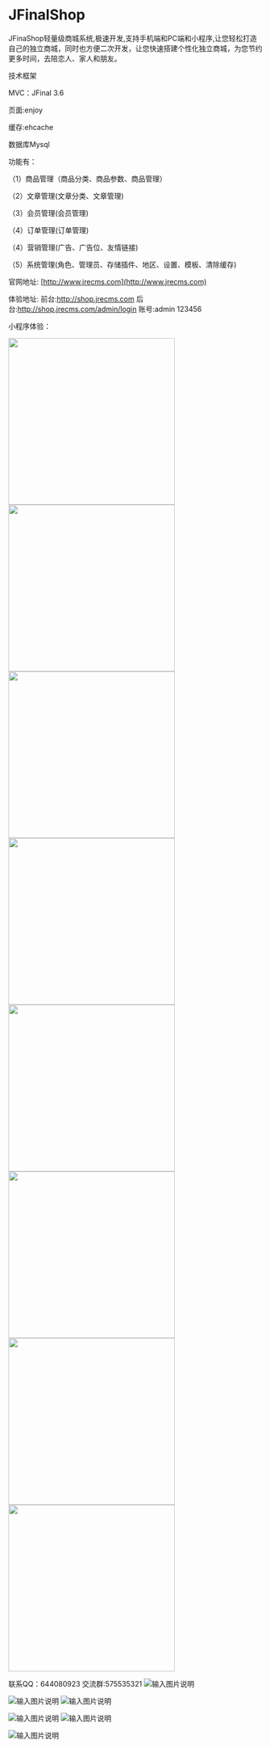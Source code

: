 # JFinalShop
JFinaShop轻量级商城系统,极速开发,支持手机端和PC端和小程序,让您轻松打造自己的独立商城，同时也方便二次开发，让您快速搭建个性化独立商城，为您节约更多时间，去陪恋人、家人和朋友。

技术框架

MVC：JFinal 3.6

页面:enjoy

缓存:ehcache

数据库Mysql

功能有：

（1）商品管理（商品分类、商品参数、商品管理）

（2）文章管理(文章分类、文章管理)

（3）会员管理(会员管理)

（4）订单管理(订单管理)

（4）营销管理(广告、广告位、友情链接)

（5）系统管理(角色、管理员、存储插件、地区、设置、模板、清除缓存)

官网地址: [http://www.jrecms.com](http://www.jrecms.com)

体验地址: 前台:http://shop.jrecms.com   后台:http://shop.jrecms.com/admin/login 账号:admin 123456

小程序体验：


<img src="https://images.gitee.com/uploads/images/2019/0326/165424_50c58c2e_623319.jpeg"  height="330">

<img src="https://images.gitee.com/uploads/images/2019/0326/165440_93809373_623319.jpeg"  height="330">
<img src="https://images.gitee.com/uploads/images/2019/0326/165440_93809373_623319.jpeg"  height="330">
<img src="https://images.gitee.com/uploads/images/2019/0326/165449_d0c33fcf_623319.jpeg"  height="330">
<img src="https://images.gitee.com/uploads/images/2019/0326/165503_bddcb65a_623319.jpeg"  height="330">
<img src="https://images.gitee.com/uploads/images/2019/0326/165513_d51d2ad9_623319.jpeg"  height="330">
<img src="https://images.gitee.com/uploads/images/2019/0326/165524_e9acaf5b_623319.jpeg"  height="330">
<img src="https://images.gitee.com/uploads/images/2019/0326/165534_1e25debe_623319.jpeg"  height="330">




 联系QQ：644080923 交流群:575535321
![输入图片说明](https://gitee.com/uploads/images/2018/0329/112459_63640c64_623319.png "091fb920ee72bb79705cb32173cfb924.png")

![输入图片说明](https://gitee.com/uploads/images/2018/0329/112514_d895dfac_623319.png "eb9ada18c3b3b239d11a76fe9c348048.png")
![输入图片说明](https://gitee.com/uploads/images/2018/0329/112522_e614b646_623319.png "ed6843ffbb5ae6518e3380b0a3790c20.png")

![输入图片说明](https://gitee.com/uploads/images/2018/0329/112534_9bd7d9a9_623319.png "c4c82574b0b8d590c6cca70ed837d18a.png")
![输入图片说明](https://gitee.com/uploads/images/2018/0329/112543_b1e12126_623319.png "90eb2f3bebf88ca349a299e49eed3d4d.png")

![输入图片说明](https://gitee.com/uploads/images/2018/0329/112550_88681c84_623319.png "微信图片_20180329112318.png")